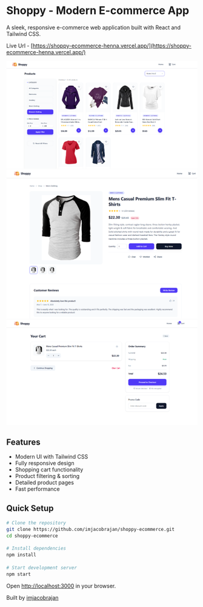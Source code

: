 # Shoppy - Modern E-commerce App

A sleek, responsive e-commerce web application built with React and Tailwind CSS.

Live Url - [https://shoppy-ecommerce-henna.vercel.app/](https://shoppy-ecommerce-henna.vercel.app/)

![Shoppy App](./src/assets/image1.png)
![Shoppy App](./src/assets/image2.png)
![Shoppy App](./src/assets/image3.png)

## Features

- Modern UI with Tailwind CSS
- Fully responsive design
- Shopping cart functionality
- Product filtering & sorting
- Detailed product pages
- Fast performance

## Quick Setup

```bash
# Clone the repository
git clone https://github.com/imjacobrajan/shoppy-ecommerce.git
cd shoppy-ecommerce

# Install dependencies
npm install

# Start development server
npm start
```

Open [http://localhost:3000](http://localhost:3000) in your browser.

Built by [imjacobrajan](https://github.com/imjacobrajan)
